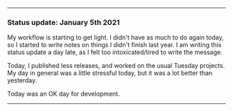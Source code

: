 ***

### Status update: January 5th 2021

My workflow is starting to get light. I didn't have as much to do again today, so I started to write notes on things I didn't finish last year. I am writing this status update a day late, as I felt too intoxicated/tired to write the message.

Today, I published less releases, and worked on the usual Tuesday projects. My day in general was a little stressful today, but it was a lot better than yesterday.

Today was an OK day for development.

***
